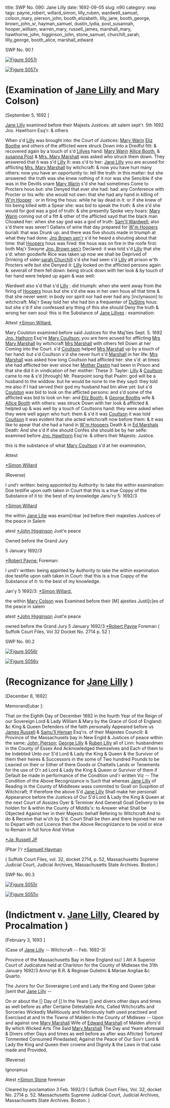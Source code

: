 title: SWP No. 090: Jane Lilly
date: 1692-09-05
slug: n90
category: swp
tags: payne_robert, willard_simon, lilly_ruben, wardwell_samuel, colson_mary, pierson_john, booth_elizabeth, lilly_jane, booth_george, brown_john_sr, hayman_samuel, dustin_lydia, post_susannah, hooper_william, warren_mary, russell_james, marshall_mary, hawthorne_john, higginson_john, stone_samuel, churchill_sarah, lilly_george, booth_alice, marshall_edward




<div markdown class="doc" id="n90.1">

<div class="doc_id">SWP No. 90.1</div>



<span markdown class="figure">[![Figure S057r](archives/Suffolk/small/S057A.jpg)](archives/Suffolk/large/S057A.jpg)</span>



<span markdown class="figure">[![Figure S057v](archives/Suffolk/small/S057B.jpg)](archives/Suffolk/large/S057B.jpg)</span>


# (Examination of [Jane Lilly](/tag/lilly_jane.html) and Mary Colson)

[September 5, 1692 ]

 [Jane Lilly](/tag/lilly_jane.html) examined before their Majests Justices: att salem sept'r. 5th 1692  Jno. Hawthorn Esq'r:  & others

When s'd [Lilly](/tag/lilly_jane.html) was brought into: the Court of Justices: [Mary Warin](/tag/warren_mary.html) [Eliz Boothe](/tag/booth_elizabeth.html) and others of the afflicted were struck Down into a Dredful fitt: & recovered again by a touch of s'd [Lillyes](/tag/lilly_jane.html) hand: [Mary Warin](/tag/warren_mary.html) [Allice Booth.](/tag/booth_alice.html) & [susanna Post](/tag/post_susannah.html) & [Mrs. Mary Marshall](/tag/marshall_mary.html) was asked who struck them down. They answered that it was s'd [Lilly](/tag/lilly_jane.html) It: was s'd to her: [Jane Lilly](/tag/lilly_jane.html) you are acused for afflicting [Mrs. Mary Marshall](/tag/marshall_mary.html) by witchcraft: & now you have hurt many others: now you have an opportunity to: tell the truth: in this matter: but she answered: the truth was she knew nothing of it nor was she Sencible if she was in the Devills snare [Mary Warin](/tag/warren_mary.html) s'd she had sometimes Come to Procters hous but: she Denyed that ever she had: had: any Conference with Procter or his wife: she would not own: that she had any hand in killing of [W'm Hooper](/tag/hooper_william.html) : or in firing the hous: while he lay dead in it: or if she knew of his being killed with a Spear she: was bid to speak the truth: & she s'd she would for god was a god of truth: & she presently Spoke very hoars: [Mary Warin](/tag/warren_mary.html) coming out of a fitt & other of the afflicted sayd that the black man Choaked her: when she say god was a god of truth: [Sam'll Wardwell:](/tag/wardwell_samuel.html) also s'd there was sever'l Gallans of wine that day prepared for [W'm Hoopers](/tag/hooper_william.html) buriall: that was Drunk up: and there was five shouts made in triumph at what they had done: [Jno Brown sen'r](/tag/brown_john_sr.html) s'd he heard a shouting about that time: that [Hoopers](/tag/hooper_william.html) hous was fired: the hous was on fire in the roofe first: both Maj'r Swayne [Jno. Brown sen'r](/tag/brown_john_sr.html) Declared: it was told s'd [Lilly](/tag/lilly_jane.html) that she s'd: when goodwife Rice was taken up now we shall be Deprived of Drinking of sider:[sarah Churchill](/tag/churchill_sarah.html) s'd she had seen s'd [Lilly](/tag/lilly_jane.html) att prison w'th Procters wife but she Denyed it: [Lilly](/tag/lilly_jane.html) looked on the afflicted persons again &: severall of  them fell down: being struck down with her look & by touch of her hand were helped up again & was well:

Wardwell also s'd that s'd [Lilly](/tag/lilly_jane.html) : did triumph: when she went away from the firing of [Hoopers](/tag/hooper_william.html) hous but she s'd she was in her own hous all that time & that she never went: in body nor spirit nor had ever had any [inclynason] to witchcraft: Maj'r Sway told her she had bin a frequenter of [DuStins](/tag/dustin_lydia.html) hous: but she s'd if she confessed any thing of this she should Deny the truth & wrong her own soul: this is the Substance of [Jane Lillyes](/tag/lilly_jane.html) : examination:

Attest [*Simon Willard.](/tag/willard_simon.html)

Mary Coulston examined before said Justices for the Maj'ties Sept. 5. 1692 [Jno. Hathorn](/tag/hawthorne_john.html) Esq're [Mary Coultson:](/tag/colson_mary.html) you are here acused for afflicting [Mrs Mary Marshall](/tag/marshall_mary.html) by witchcraft [Mrs Marshall](/tag/marshall_mary.html) with others fell Down at her Coming into the Court. s'd [Coultson](/tag/colson_mary.html) helped [Mrs Marshall](/tag/marshall_mary.html) up by a touch of her hand: but s'd Coultson s'd she never hurt s'd [Marshall](/tag/marshall_mary.html) in her life: [Mrs Marshall](/tag/marshall_mary.html) was asked how long Coultson had afflicted her: she s'd: at times: she had afflicted her ever since her [Mother Dastin](/tag/dustin_lydia.html) had been in Prison and that she did it in vindication of her mother: These 3: Tayler: [Lilly](/tag/lilly_jane.html) & [Coultson](/tag/colson_mary.html) came to me & s'd [through] Mr. Pearpoint song that Psalm: god will be a husband to the widdow: but he would be none to me they sayd: they told me also if I had served their god my husband had bin alive yet: but s'd [Coulston](/tag/colson_mary.html) was bid to look on the afflicted persons: and s'd some of the afflicted was bid to look on her: and [Eliz Booth:](/tag/booth_elizabeth.html) & [George Booths](/tag/booth_george.html) wife & [Allice Booth](/tag/booth_alice.html) with others: was struck Down with her look & afflicted & helpted up & was well by a touch of Coultsons hand: they were asked when they were well agayn who hurt: them & s'd it was [Coultson](/tag/colson_mary.html) it was told [Coultson](/tag/colson_mary.html) it was evident that she acted witchcraft now before them: & it was like to apear that she had a hand in [W'm Hoopers](/tag/hooper_william.html) Death & in [Ed Marshals](/tag/marshall_edward.html) Death: And she s'd if she should Confes she should be by her selfe: examined before [Jno. Hawthorn](/tag/hawthorne_john.html) Esq're: & others their Majests: Justice.

this is the substance of what [Mary Coultson](/tag/colson_mary.html) s'd at her examination,

Attest 

[*Simon Willard](/tag/willard_simon.html)

(Reverse) 

I und'r written: being appointed by Authority: to take the within examination: Doe testifie upon oath taken in Court that this is a  true Coppy of the Substance of it to: the best of my knowledge Janu'ry 5: 1692/3

[*Simon Willard](/tag/willard_simon.html)

the within [Jane Lilie](/tag/lilly_jane.html) was exami[nbar ]ed before their majesties Justices of the peace in Salem

atest [*John Higginson](/tag/higginson_john.html) Just'e peace

Owned before the Grand Jury 

5 January 1692/3

[*Robert Payne:](/tag/payne_robert.html) Foreman:

I und'r written: being appinted by Authority to take the within examination doe testifie upon oath taken in Court: that this is a true Coppy of the Substance of it: to the best of my knowledge. 

Jan'y 5 1692/3: [*Simon Willard.](/tag/willard_simon.html)

the within [Mary Colson](/tag/colson_mary.html) was Examined before their [M] ajesties Justi[c]es of the peace in salem

atest [*John Higginson](/tag/higginson_john.html) Just'e peace

owned before the Grand Jury 
5 January 1692/3  [*Robert Payne](/tag/payne_robert.html) Foreman ( Suffolk Court Files, Vol 32 Docket No. 2714 p. 52 )

</div>



<div markdown class="doc" id="n90.2">

<div class="doc_id">SWP No. 90.2</div>



<span markdown class="figure">[![Figure S056r](archives/Suffolk/small/S056A.jpg)](archives/Suffolk/large/S056A.jpg)</span>



<span markdown class="figure">[![Figure S056v](archives/Suffolk/small/S056B.jpg)](archives/Suffolk/large/S056B.jpg)</span>


# (Recognizance for [Jane Lilly](/tag/lilly_jane.html) )

[December 8, 1692]

Memorand[ubar ]:

That on the Eighth Day of December 1692 in the fourth Year of the Reign of our Sovereign Lord & Lady William & Mary by the Grace of God of England: &c King & Queen Defenders of the faith personally Appeared before us [James Russell](/tag/russell_james.html) & [Samu'll Heman](/tag/hayman_samuel.html) Esq'rs. of their Majestes Councill: & Province of the Massachusets bay in New Engld & Justices of peace within the same; [John; Pierson;](/tag/pierson_john.html) [George Lilly](/tag/lilly_george.html) & [Ruben Lilly](/tag/lilly_ruben.html) all of Linn: husbandmen in the County of Essex And Acknowledged themselves and Each of them to be Indebted Unto our S'd Lord & Lady the King & Queen & the Survivor of them their heires & Successors in the some of Two hundred Pounds to be Leavied on their or Either of there Goods or Chattells Lands or Tenements for the use  of O'r sd Lord & Lady the King & Queen or Survivor of them if Default be made in performance of the Condition und'r written Viz -- The Condition of the Above Recognizance is Such that whereas [Jane Lilly](/tag/lilly_jane.html) of Reading in the County of Middlesex wass commited to Goall on Suspition of Witchcraft; If therefore the above S'd [Jane Lilly](/tag/lilly_jane.html) Shall make her personall Appearance before the Justices of Our S'd Lord & Lady the King & Queen at the next Court of Assizes Oyer & Terminer And Generall Goall Delivery to be holden for & within the County of Middls'x: to Answer what Shall be Objected Against her in their Majests: behalf Refering to Witchcraft And to do & Receive that w'ch by S'd. Court Shall be then and there Injoned her not to Depart with out Licence then the Above Recognizance to be void or elce to Remain in full force And Virtue

[*Ja: Russell JP](/tag/russell_james.html)

[Pbar ]'r [*Samuell Hayman](/tag/hayman_samuel.html)

( Suffolk Court Files, vol. 32, docket 2714, p. 52, Massachusetts Supreme Judicial Court, Judicial Archives, Massachusetts State Archives. Boston.)


</div>



<div markdown class="doc" id="n90.3">

<div class="doc_id">SWP No. 90.3</div>



<span markdown class="figure">[![Figure S055r](archives/Suffolk/small/S055A.jpg)](archives/Suffolk/large/S055A.jpg)</span>



<span markdown class="figure">[![Figure S055v](archives/Suffolk/small/S055B.jpg)](archives/Suffolk/large/S055B.jpg)</span>


# (Indictment v. [Jane Lilly](/tag/lilly_jane.html), Cleared by Procalmation )

[February 3, 1693 ]

  (Case of [Jane Lilly](/tag/lilly_jane.html) -- Witchcraft -- Feb. 1692-3)

Province of the Massachusetts Bay in New England ss// ] Att A Superior Court of Judicature held at Charlston for the County of Midlesex the 31th January 1692/3 Anno'qe R.R. & Reginae Gulielmi & Mariae Angliae &c Quarto.

The Jurors for Our Soveraigne Lord and Lady the King and Queen [pbar ]sent that [Jane Lilly](/tag/lilly_jane.html) --

On or about the [] Day of [] In the Yeare [] and divers other days and times as well before as after Certaine Detestable Arts, Called Witchcrafts and Sorceries Wickedly Mallitiously and felloniously hath used practised and Exercised at and In the Towne of Malden In the County of Midlesex -- Upon and against one [Mary Marshall](/tag/marshall_mary.html) Wife of [Edward Marshall](/tag/marshall_edward.html) of Malden afors'd By which Wicked Arts The Said [Mary Marshall](/tag/marshall_mary.html) The Day and Yeare aforesaid & Divers other Days and times as well before as after was Aflicted Tortured Tormented  Consumed Pinedasted, Against the Peace of Our Sov'r Lord & Lady the King and Queen their crowne and Dignity & the Laws in that case made and Provided,

(Reverse) 

Ignoramus 

Atest [*Simon Stone](/tag/stone_samuel.html) foreman

Cleared by poclamation 
3 Feb. 1692/3  ( Suffolk Court Files, Vol. 32, docket No. 2714 p. 52. Massachusetts Supreme Judicial Court, Judicial Archives, Massachusetts State Archives. Boston. )

</div>

